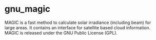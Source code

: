 gnu_magic
=========

MAGIC is a fast method to calculate solar irradiance (including beam) for large areas. It contains an interface for satellite based cloud information. MAGIC is released under the GNU Public License (GPL).